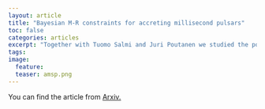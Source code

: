 ```yaml
---
layout: article
title: "Bayesian M-R constraints for accreting millisecond pulsars"
toc: false
categories: articles
excerpt: "Together with Tuomo Salmi and Juri Poutanen we studied the possibility of applying Bayesian inference to accreting millisecond pulsar X-ray light curves."
tags: 
image:
  feature: 
  teaser: amsp.png
---
```



You can find the article from [Arxiv.](https://arxiv.org/abs/1805.01149)



